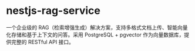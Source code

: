 # nestjs-rag-service
一个企业级的 RAG（检索增强生成）解决方案，支持多格式文档上传、智能向量化存储和基于上下文的问答。采用 PostgreSQL + pgvector 作为向量数据库，提供完整的 RESTful API 接口。
